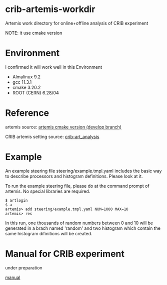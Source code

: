 # crib-artemis-workdir

Artemis work directory for online+offline analysis of CRIB experiment

NOTE: it use cmake version

# Environment

I confirmed it will work well in this Environment

* Almalinux 9.2  
* gcc 11.3.1 
* cmake 3.20.2 
* ROOT (CERN) 6.28/04

# Reference

artemis source: [artemis cmake version (develop branch)](https://www.cns.s.u-tokyo.ac.jp/gitlab/Okawa/crib-art_analysis)

CRIB artemis setting source: [crib-art_analysis](https://www.cns.s.u-tokyo.ac.jp/gitlab/Okawa/crib-art_analysis)

# Example

An example steering file steering/example.tmpl.yaml includes the basic way to describe processors and histogram definitions. Please look at it.

To run the example steering file, please do at the command prompt of artemis.
No special libraries are required.

```console
$ artlogin
$ a
artemis> add steering/example.tmpl.yaml NUM=1000 MAX=10
artemis> res
```

In this run, one thousands of random numbers between 0 and 10 will be generated in a brach named 'random' and two histogram which contain the same histogram difinitions will be created.

# Manual for CRIB experiment 

under preparation
<p><a href="https://okawak.github.io/artemis_crib/" target="_blank">manual</a></p>	
